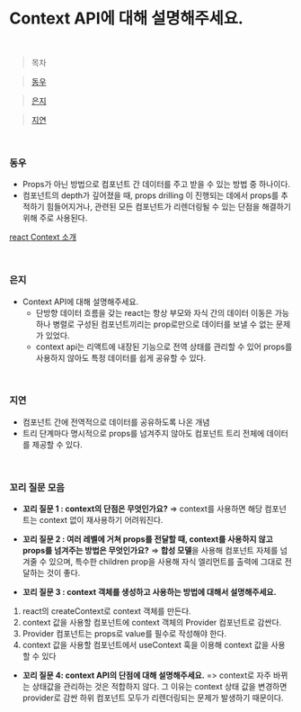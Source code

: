 # Context API에 대해 설명해주세요.

<br />

> 목차

> [동우](#동우)

> [은지](#은지)

> [지연](#지연)

<br />

### 동우

- Props가 아닌 방법으로 컴포넌트 간 데이터를 주고 받을 수 있는 방법 중 하나이다.
- 컴포넌트의 depth가 깊어졌을 때, props drilling 이 진행되는 데에서 props를 추적하기 힘들어지거나, 관련된 모든 컴포넌트가 리렌더링될 수 있는 단점을 해결하기 위해 주로 사용된다.

[react Context 소개](https://velog.io/@velopert/react-context-tutorial)

<br />

### 은지

- Context API에 대해 설명해주세요.
  - 단방향 데이터 흐름을 갖는 react는 항상 부모와 자식 간의 데이터 이동은 가능하나 병렬로 구성된 컴포넌트끼리는 prop로만으로 데이터를 보낼 수 없는 문제가 있었다.
  - context api는 리액트에 내장된 기능으로 전역 상태를 관리할 수 있어 props를 사용하지 않아도 특정 데이터를 쉽게 공유할 수 있다.

<br />

### 지연

- 컴포넌트 간에 전역적으로 데이터를 공유하도록 나온 개념
- 트리 단계마다 명시적으로 props를 넘겨주지 않아도 컴포넌트 트리 전체에 데이터를 제공할 수 있다.

<br />

### 꼬리 질문 모음

- **꼬리 질문 1 : context의 단점은 무엇인가요?**
  ⇒ context를 사용하면 해당 컴포넌트는 context 없이 재사용하기 어려워진다.
- **꼬리 질문 2 : 여러 레벨에 거쳐 props를 전달할 때, context를 사용하지 않고 props를 넘겨주는 방법은 무엇인가요?**
  ⇒ **합성 모델**을 사용해 컴포넌트 자체를 넘겨줄 수 있으며, 특수한 children prop을 사용해 자식 엘리먼트를 출력에 그대로 전달하는 것이 좋다.

- **꼬리 질문 3 : context 객체를 생성하고 사용하는 방법에 대해서 설명해주세요.**

1. react의 createContext로 context 객체를 만든다.
2. context 값을 사용할 컴포넌트에 context 객체의 Provider 컴포넌트로 감싼다.
3. Provider 컴포넌트는 props로 value를 필수로 작성해야 한다.
4. context 값을 사용할 컴포넌트에서 useContext 훅을 이용해 context 값을 사용할 수 있다

- **꼬리 질문 4: context API의 단점에 대해 설명해주세요.**
  => context로 자주 바뀌는 상태값을 관리하는 것은 적합하지 않다. 그 이유는 context 상태 값을 변경하면 provider로 감싼 하위 컴포넌트 모두가 리렌더링되는 문제가 발생하기 때문이다.
